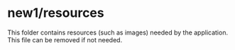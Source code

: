 # new1/resources

This folder contains resources (such as images) needed by the application. This file can
be removed if not needed.
